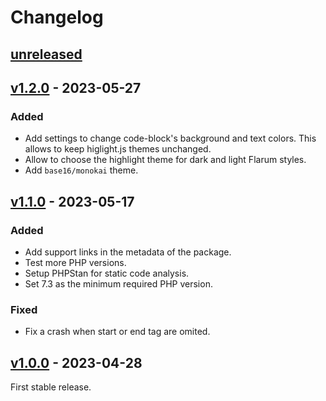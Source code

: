 # Changelog

## [unreleased]

## [v1.2.0] - 2023-05-27

### Added

- Add settings to change code-block's background and text colors. This allows
  to keep higlight.js themes unchanged.
- Allow to choose the highlight theme for dark and light Flarum styles.
- Add `base16/monokai` theme.

## [v1.1.0] - 2023-05-17

### Added

- Add support links in the metadata of the package.
- Test more PHP versions.
- Setup PHPStan for static code analysis.
- Set 7.3 as the minimum required PHP version.

### Fixed

- Fix a crash when start or end tag are omited.

## [v1.0.0] - 2023-04-28

First stable release.

[unreleased]: https://github.com/club-1/flarum-ext-server-side-highlight/compare/v1.2.0...HEAD
[v1.2.0]: https://github.com/club-1/flarum-ext-server-side-highlight/releases/tag/v1.2.0
[v1.1.0]: https://github.com/club-1/flarum-ext-server-side-highlight/releases/tag/v1.1.0
[v1.0.0]: https://github.com/club-1/flarum-ext-server-side-highlight/releases/tag/v1.0.0
